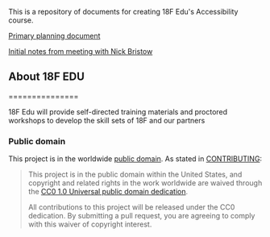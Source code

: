 This is a repository of documents for creating 18F Edu's Accessibility course.

[Primary planning document](https://docs.google.com/document/d/1WPkA39_ZIAvsvObFNfjM967CGtmBQAkErgk4_sMZSVs/edit#)

[Initial notes from meeting with Nick Bristow](https://docs.google.com/a/gsa.gov/document/d/1V20tCbdGJJ6NjnBzP5B-jeWiiEiETnXVoATf5_MyKEE/edit)


## About 18F EDU
===============

18F Edu will provide self-directed training materials and proctored workshops to develop the skill sets of 18F and our partners


### Public domain

This project is in the worldwide [public domain](LICENSE.md). As stated in [CONTRIBUTING](CONTRIBUTING.md):

> This project is in the public domain within the United States, and copyright and related rights in the work worldwide are waived through the [CC0 1.0 Universal public domain dedication](https://creativecommons.org/publicdomain/zero/1.0/).
>
> All contributions to this project will be released under the CC0 dedication. By submitting a pull request, you are agreeing to comply with this waiver of copyright interest.
